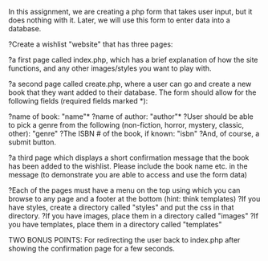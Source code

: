 In this assignment, we are creating a php form that takes user input, but it does nothing with it. Later, we will use this form to enter data into a database.


?Create a wishlist "website" that has three pages: 


?a first page called index.php, which has a brief explanation of how the site functions, and any other images/styles you want to play with.


?a second page called create.php, where a user can go and create a new book that they want added to their database. The form should allow for the following fields (required fields marked *):


?name of book: "name"*
?name of author: "author"* 
?User should be able to pick a genre from the following (non-fiction, horror, mystery, classic, other): "genre"
?The ISBN # of the book, if known: "isbn" 
?And, of course, a submit button.


?a third page which displays a short confirmation message that the book has been added to the wishlist. Please include the book name etc. in the message (to demonstrate you are able to access and use the form data)


?Each of the pages must have a menu on the top using which you can browse to any page and a footer at the bottom (hint: think templates)
?If you have styles, create a directory called "styles" and put the css in that directory.
?If you have images, place them in a directory called "images" 
?If you have templates, place them in a directory called "templates"


TWO BONUS POINTS: For redirecting the user back to index.php after showing the confirmation page for a few seconds.
